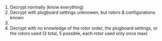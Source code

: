 1. Decrypt normally (know everything)
2. Decrypt with plugboard settings unknowen, but rotors & configurations known
3. 
4. Decrypt with no knowledge of the rotor order, the plugboard settings, or the rotors used (3 total, 5 possible, each rotor used only once max)